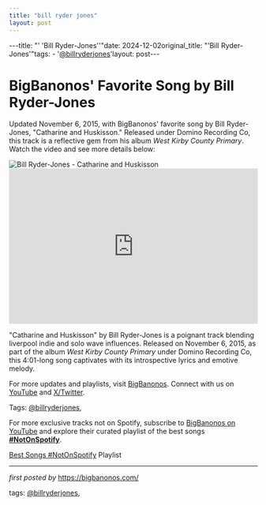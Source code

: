 ```yaml
---
title: "bill ryder jones"
layout: post
---
```

---title: "' 'Bill Ryder-Jones''"date: 2024-12-02original_title: "'Bill Ryder-Jones'"tags:  - '[@billryderjones](/tags/billryderjones/)'layout: post---<!-- Post Title --><h1 >BigBanonos' Favorite Song by Bill Ryder-Jones</h1> <!-- Introductory Text --><p >Updated November 6, 2015, with BigBanonos' favorite song by Bill Ryder-Jones, "Catharine and Huskisson." Released under Domino Recording Co, this track is a reflective gem from his album *West Kirby County Primary*. Watch the video and see more details below:</p> <!-- Featured Image --><div > <img src="https://www.sunburnsout.com/wp-content/uploads/2015/11/bill-ryder-jones-Catharine-and-Huskisson.jpg" alt="Bill Ryder-Jones - Catharine and Huskisson" /></div> <!-- YouTube Video Embed --><div > <iframe width="100%" height="315" src="https://www.youtube.com/embed/EELxIqztYwY" title="Catharine and Huskisson - Bill Ryder-Jones" frameborder="0" allow="accelerometer; autoplay; clipboard-write; encrypted-media; gyroscope; picture-in-picture; web-share" referrerpolicy="strict-origin-when-cross-origin" allowfullscreen></iframe></div> <!-- Song Information --><div > <p>"Catharine and Huskisson" by Bill Ryder-Jones is a poignant track blending liverpool indie and solo wave influences. Released on November 6, 2015, as part of the album *West Kirby County Primary* under Domino Recording Co, this 4:01-long song captivates with its introspective lyrics and emotive melody.</p></div> <!-- Footer Links --><div > <p>For more updates and playlists, visit <a href="https://bigbanonos.com/" target="_blank">BigBanonos</a>. Connect with us on <a href="https://www.youtube.com/[@BigBanonos](/tags/BigBanonos/)" target="_blank">YouTube</a> and <a href="https://x.com/bigbanonos" target="_blank">X/Twitter</a>.</p></div> <!-- Tags --><p >Tags: [@billryderjones](/tags/billryderjones/),</p><!--Subscribe and Playlist Links--><div>    <p>For more exclusive tracks not on Spotify, subscribe to <a href="https://www.youtube.com/[@BigBanonos](/tags/BigBanonos/)" target="_blank">BigBanonos on YouTube</a> and explore their curated playlist of the best songs <strong>[#NotOnSpotify](/tags/NotOnSpotify/)</strong>.</p>    <p><a href="https://www.youtube.com/playlist?list=PLtuNtuTatqI0kFahUCbtbfenC_ET5O_tr" target="_blank">Best Songs [#NotOnSpotify](/tags/NotOnSpotify/) Playlist<br /></a></p></div><hr /><p><em>first posted by</em> <a href="https://bigbanonos.com/" rel="noopener" target="_new">https://bigbanonos.com/</a></p><p>tags: [@billryderjones](/tags/billryderjones/),</p>